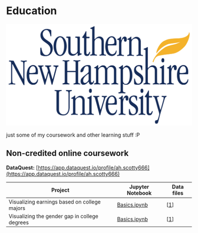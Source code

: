 # Education

<img src="./banner.jpg" width="700px;" />

just some of my coursework and other learning stuff :P

## Non-credited online coursework

__DataQuest:__ [https://app.dataquest.io/profile/ah.scotty666](https://app.dataquest.io/profile/ah.scotty666)

|__Project__|__Jupyter Notebook__|__Data files__|
|-|-|-|
|Visualizing earnings based on college majors|[Basics.ipynb](./MOOC/dataquest/Guided_Project_-_Visualizing_Earnings_Based_On_College_Majors/Basics.ipynb)|\[[1](./MOOC/dataquest/Guided_Project_-_Visualizing_Earnings_Based_On_College_Majors/recent-grads.csv)\]|
|Visualizing the gender gap in college degrees|[Basics.ipynb](./MOOC/dataquest/Guided_Project_-_Visualizing_The_Gender_Gap_In_College_Degrees/Basics.ipynb)|\[[1](./MOOC/dataquest/Guided_Project_-_Visualizing_The_Gender_Gap_In_College_Degrees/percent-bachelors-degrees-women-usa.csv)\]|
